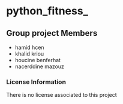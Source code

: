 # python_fitness_

## Group project Members
 - hamid hcen
 - khalid kriou
 - houcine benferhat
 - nacerddine mazouz

### License Information 
There is no license associated to this project
